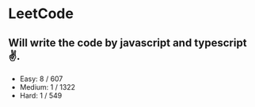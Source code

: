 # LeetCode

## Will write the code by javascript and typescript✌.

- Easy: 8 / 607
- Medium: 1 / 1322
- Hard: 1 / 549